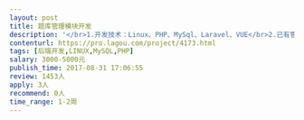 ```yaml
---                
layout: post       
title: 题库管理模块开发           
description: '</br>1.开发技术：Linux、PHP、MySql、Laravel、VUE</br>2.已有管理系统框架程序和帐户、权限管理</br>3.新增题库管理模块</br>4.支持教材教辅和章节目录编辑</br>5.支持表格、音频、图片等文件的导入</br>'     
contenturl: https://pro.lagou.com/project/4173.html      
tags: [后端开发,LINUX,MySQL,PHP]            
salary: 3000-5000元          
publish_time: 2017-08-31 17:06:55         
review: 1453人                   
apply: 3人                   
recommend: 0人                   
time_range: 1-2周              
---                 
```

